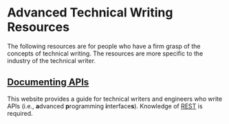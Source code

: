 # Advanced Technical Writing Resources

The following resources are for people who have a firm grasp of the concepts of technical
writing. The resources are more specific to the industry of the technical writer.

## [Documenting APIs](https://idratherbewriting.com/learnapidoc/)

This website provides a guide for technical writers and engineers who write APIs (i.e., 
**a**dvanced **p**rogramming **i**nterface**s**). Knowledge of [REST](https://www.codecademy.com/articles/what-is-rest) is required.

